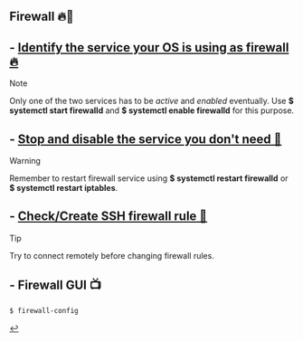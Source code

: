 ## Firewall 🔥🚪

## - [Identify the service your OS is using as firewall 🔥](firewall-identify.html)
> [!NOTE]
> Only one of the two services has to be *active* and *enabled* eventually.
> Use **$ systemctl start firewalld** and **$ systemctl enable firewalld** for this purpose.

## - [Stop and disable the service you don't need 🚫](firewall-stop.html)
> [!WARNING]
> Remember to restart firewall service using **$ systemctl restart firewalld** or **$ systemctl restart iptables**.

## - [Check/Create SSH firewall rule 🚪](firewall-state.html)
> [!TIP]
> Try to connect remotely before changing firewall rules.

## - Firewall GUI 📺
```bash
$ firewall-config
```

[↩️](../Linux.html)
